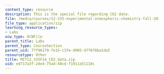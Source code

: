 ```yaml
---
content_type: resource
description: This is the special file regarding CO2 data.
file: /media/courses/12-335-experimental-atmospheric-chemistry-fall-2014/ed717a3f24e475a448cdf1911a51118c_MIT12_335F14_CO2_data.zip
file_type: application/zip
learning_resource_types:
- Labs
ocw_type: OCWFile
parent_title: Labs
parent_type: CourseSection
parent_uid: 77f96179-fe15-c37e-d905-4776f8ba1da5
resourcetype: Other
title: MIT12_335F14_CO2_data.zip
uid: ed717a3f-24e4-75a4-48cd-f1911a51118c
---
```

